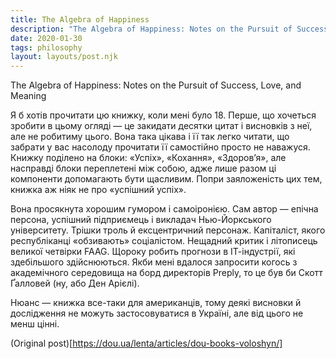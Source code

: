 ```yaml
---
title: The Algebra of Happiness
description: "The Algebra of Happiness: Notes on the Pursuit of Success, Love, and Meaning" 
date: 2020-01-30
tags: philosophy
layout: layouts/post.njk
---
```

The Algebra of Happiness: Notes on the Pursuit of Success, Love, and Meaning

Я б хотів прочитати цю книжку, коли мені було 18. Перше, що хочеться зробити в цьому огляді — це закидати десятки цитат і висновків з неї, але не робитиму цього. Вона така цікава і її так легко читати, що забрати у вас насолоду прочитати її самостійно просто не наважуся. Книжку поділено на блоки: «Успіх», «Кохання», «Здоров’я», але насправді блоки переплетені між собою, адже лише разом ці компоненти допомагають бути щасливим. Попри заяложеність цих тем, книжка аж ніяк не про «успішний успіх».

Вона просякнута хорошим гумором і самоіронією. Сам автор — епічна персона, успішний підприємець і викладач Нью-Йоркського університету. Трішки троль й ексцентричний персонаж. Капіталіст, якого республіканці «обзивають» соціалістом. Нещадний критик і літописець великої четвірки FAAG. Щороку робить прогнози в ІТ-індустрії, які здебільшого здійснюються. Якби мені вдалося запросити когось з академічного середовища на борд директорів Preply, то це був би Скотт Ґалловей (ну, або Ден Арієлі).

Нюанс — книжка все-таки для американців, тому деякі висновки й дослідження не можуть застосовуватися в Україні, але від цього не менш цінні.

(Original post)[https://dou.ua/lenta/articles/dou-books-voloshyn/]
